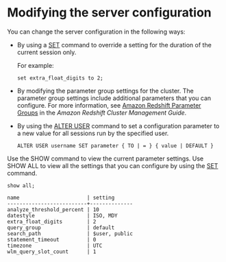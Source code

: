 # Modifying the server configuration<a name="t_Modifying_the_default_settings"></a>

You can change the server configuration in the following ways: 
+ By using a [SET](r_SET.md) command to override a setting for the duration of the current session only\.

  For example: 

  ```
  set extra_float_digits to 2;
  ```
+ By modifying the parameter group settings for the cluster\. The parameter group settings include additional parameters that you can configure\. For more information, see [Amazon Redshift Parameter Groups](https://docs.aws.amazon.com/redshift/latest/mgmt/working-with-parameter-groups.html) in the *Amazon Redshift Cluster Management Guide*\.
+ By using the [ALTER USER](r_ALTER_USER.md) command to set a configuration parameter to a new value for all sessions run by the specified user\.

  ```
  ALTER USER username SET parameter { TO | = } { value | DEFAULT }
  ```

Use the SHOW command to view the current parameter settings\. Use SHOW ALL to view all the settings that you can configure by using the [SET](r_SET.md) command\.

```
show all;
```

```
name                      | setting      
--------------------------+--------------
analyze_threshold_percent | 10           
datestyle                 | ISO, MDY     
extra_float_digits        | 2            
query_group               | default      
search_path               | $user, public
statement_timeout         | 0            
timezone                  | UTC            
wlm_query_slot_count      | 1
```